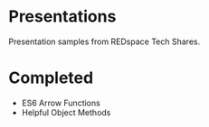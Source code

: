 # Presentations
Presentation samples from REDspace Tech Shares.

# Completed
* ES6 Arrow Functions
* Helpful Object Methods
